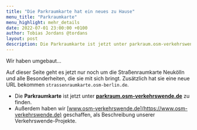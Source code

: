 ```yaml
---
title: "Die Parkraumkarte hat ein neues zu Hause"
menu_title: "Parkraumkarte"
menu_highlight: mehr_details
date: 2022-07-01 23:00:00 +0100
author: Tobias Jordans @tordans
layout: post
description: Die Parkraumkarte ist jetzt unter parkraum.osm-verkehrswende.de zu finden.
---
```


Wir haben umgebaut…

Auf dieser Seite geht es jetzt nur noch um die Straßenraumkarte Neukölln und alle Besonderheiten, die sie mit sich bringt. Zusätzlich hat sie eine neue URL bekommen `strassenraumkarte.osm-berlin.de`.

- Die **Parkraumkarte** ist jetzt unter **[parkraum.osm-verkehrswende.de](https://parkraum.osm-verkehrswende.de)** zu finden.
- Außerdem haben wir [www.osm-verkehrswende.de](https://www.osm-verkehrswende.de) geschaffen, als Beschreibung unserer Verkehrswende-Projekte.

